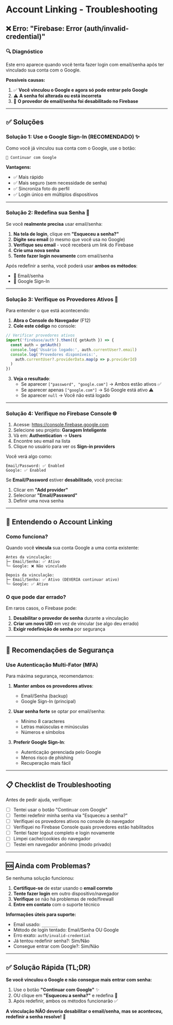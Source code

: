 # Account Linking - Troubleshooting

## ❌ Erro: "Firebase: Error (auth/invalid-credential)"

### 🔍 Diagnóstico

Este erro aparece quando você tenta fazer login com email/senha após ter vinculado sua conta com o Google.

**Possíveis causas:**

1. ✅ **Você vinculou o Google e agora só pode entrar pelo Google**
2. ⚠️ **A senha foi alterada ou está incorreta**
3. 🔧 **O provedor de email/senha foi desabilitado no Firebase**

---

## ✅ Soluções

### Solução 1: Use o Google Sign-In (RECOMENDADO) ✨

Como você já vinculou sua conta com o Google, use o botão:

```
🔵 Continuar com Google
```

**Vantagens:**
- ✅ Mais rápido
- ✅ Mais seguro (sem necessidade de senha)
- ✅ Sincroniza foto do perfil
- ✅ Login único em múltiplos dispositivos

---

### Solução 2: Redefina sua Senha 🔑

Se você **realmente precisa** usar email/senha:

1. **Na tela de login**, clique em **"Esqueceu a senha?"**
2. **Digite seu email** (o mesmo que você usa no Google)
3. **Verifique seu email** - você receberá um link do Firebase
4. **Crie uma nova senha**
5. **Tente fazer login novamente** com email/senha

Após redefinir a senha, você poderá usar **ambos os métodos**:
- 📧 Email/senha
- 🔵 Google Sign-In

---

### Solução 3: Verifique os Provedores Ativos 🔧

Para entender o que está acontecendo:

1. **Abra o Console do Navegador** (F12)
2. **Cole este código** no console:

```javascript
// Verificar provedores ativos
import('firebase/auth').then(({ getAuth }) => {
  const auth = getAuth()
  console.log('Usuário logado:', auth.currentUser?.email)
  console.log('Provedores disponíveis:', 
    auth.currentUser?.providerData.map(p => p.providerId)
  )
})
```

3. **Veja o resultado**:
   - Se aparecer `["password", "google.com"]` → Ambos estão ativos ✅
   - Se aparecer apenas `["google.com"]` → Só Google está ativo ⚠️
   - Se aparecer `null` → Você não está logado

---

### Solução 4: Verifique no Firebase Console 🌐

1. Acesse: https://console.firebase.google.com
2. Selecione seu projeto: **Garagem Inteligente**
3. Vá em: **Authentication** → **Users**
4. Encontre seu email na lista
5. Clique no usuário para ver os **Sign-in providers**

Você verá algo como:

```
Email/Password: ✅ Enabled
Google: ✅ Enabled
```

Se **Email/Password** estiver **desabilitado**, você precisa:

1. Clicar em **"Add provider"**
2. Selecionar **"Email/Password"**
3. Definir uma nova senha

---

## 🎯 Entendendo o Account Linking

### Como funciona?

Quando você **vincula** sua conta Google a uma conta existente:

```
Antes da vinculação:
├─ Email/Senha: ✅ Ativo
└─ Google: ❌ Não vinculado

Depois da vinculação:
├─ Email/Senha: ✅ Ativo (DEVERIA continuar ativo)
└─ Google: ✅ Ativo
```

### O que pode dar errado?

Em raros casos, o Firebase pode:

1. **Desabilitar o provedor de senha** durante a vinculação
2. **Criar um novo UID** em vez de vincular (se algo deu errado)
3. **Exigir redefinição de senha** por segurança

---

## 🔐 Recomendações de Segurança

### Use Autenticação Multi-Fator (MFA)

Para máxima segurança, recomendamos:

1. **Manter ambos os provedores ativos**:
   - Email/Senha (backup)
   - Google Sign-In (principal)

2. **Usar senha forte** se optar por email/senha:
   - Mínimo 8 caracteres
   - Letras maiúsculas e minúsculas
   - Números e símbolos

3. **Preferir Google Sign-In**:
   - Autenticação gerenciada pelo Google
   - Menos risco de phishing
   - Recuperação mais fácil

---

## 📋 Checklist de Troubleshooting

Antes de pedir ajuda, verifique:

- [ ] Tentei usar o botão "Continuar com Google"
- [ ] Tentei redefinir minha senha via "Esqueceu a senha?"
- [ ] Verifiquei os provedores ativos no console do navegador
- [ ] Verifiquei no Firebase Console quais provedores estão habilitados
- [ ] Tentei fazer logout completo e login novamente
- [ ] Limpei cache/cookies do navegador
- [ ] Testei em navegador anônimo (modo privado)

---

## 🆘 Ainda com Problemas?

Se nenhuma solução funcionou:

1. **Certifique-se** de estar usando o **email correto**
2. **Tente fazer login** em outro dispositivo/navegador
3. **Verifique** se não há problemas de rede/firewall
4. **Entre em contato** com o suporte técnico

**Informações úteis para suporte:**
- Email usado: `_______`
- Método de login tentado: Email/Senha OU Google
- Erro exato: `auth/invalid-credential`
- Já tentou redefinir senha?: Sim/Não
- Consegue entrar com Google?: Sim/Não

---

## ✅ Solução Rápida (TL;DR)

**Se você vinculou o Google e não consegue mais entrar com senha:**

1. Use o botão **"Continuar com Google"** ✨
2. OU clique em **"Esqueceu a senha?"** e redefina 🔑
3. Após redefinir, ambos os métodos funcionarão ✅

**A vinculação NÃO deveria desabilitar o email/senha, mas se aconteceu, redefinir a senha resolve!** 🎯
